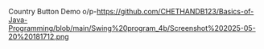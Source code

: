 Country Button Demo o/p-https://github.com/CHETHANDB123/Basics-of-Java-Programming/blob/main/Swing%20program_4b/Screenshot%202025-05-20%20181712.png
